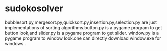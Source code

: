 # sudokosolver
bubblesort.py,mergesort.py,quicksort.py,insertion.py,selection.py  are just implementations of sorting algorithms.button.py is a pygame program to get button look,and slider.py is a pygame program to get slider.
window.py is a pygame program to window look.one can directly download window.exe for windows .
